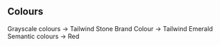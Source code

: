 ## Colours

Grayscale colours -> Tailwind Stone
Brand Colour -> Tailwind Emerald
Semantic colours -> Red 
